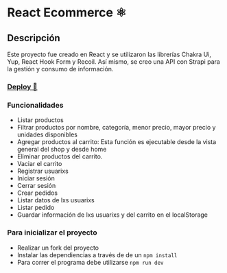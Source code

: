 # React Ecommerce ⚛

## Descripción

Este proyecto fue creado en React y se utilizaron las librerías Chakra Ui, Yup, React Hook Form y Recoil. Así mismo, se creo una API con Strapi para la gestión y consumo de información.

### [Deploy 🔗](https://thefairystore.netlify.app/)

### Funcionalidades 

- Listar productos
- Filtrar productos por nombre, categoría, menor precio, mayor precio y unidades disponibles
- Agregar productos al carrito: Esta función es ejecutable desde la vista general del shop y desde home
- Eliminar productos del carrito.
- Vaciar el carrito
- Registrar usuarixs
- Iniciar sesión
- Cerrar sesión
- Crear pedidos
- Listar datos de lxs usuarixs
- Listar pedido
- Guardar información de lxs usuarixs y del carrito en el localStorage

### Para inicializar el proyecto

- Realizar un fork del proyecto
- Instalar las dependiencias a través de de un `npm install`
- Para correr el programa debe utilizarse `npm run dev`

